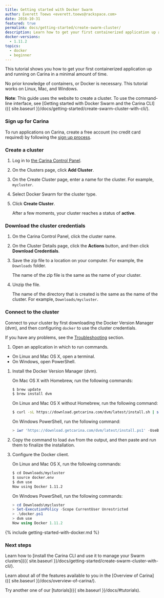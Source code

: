 ```yaml
---
title: Getting started with Docker Swarm
author: Everett Toews <everett.toews@rackspace.com>
date: 2016-10-31
featured: true
permalink: docs/getting-started/create-swarm-cluster/
description: Learn how to get your first containerized application up and running on Carina in a minimal amount of time
docker-versions:
  - 1.11.2
topics:
  - docker
  - beginner
---
```


This tutorial shows you how to get your first containerized application up and running on Carina in a minimal amount of time.

No prior knowledge of containers, or Docker is necessary. This tutorial works on Linux, Mac, and Windows.

**Note**: This guide uses the website to create a cluster. To use the command-line interface, see [Getting started with Docker Swarm and the Carina CLI]({{ site.baseurl }}/docs/getting-started/create-swarm-cluster-with-cli/).

### Sign up for Carina

To run applications on Carina, create a free account (no credit card required) by following the [sign up process](https://app.getcarina.com/app/signup).

### Create a cluster

1. Log in to [the Carina Control Panel](https://app.getcarina.com).

1. On the Clusters page, click **Add Cluster**.

1. On the Create Cluster page, enter a name for the cluster. For example, `mycluster`.

1. Select Docker Swarm for the cluster type.

1. Click **Create Cluster**.

    After a few moments, your cluster reaches a status of **active**.

### Download the cluster credentials

1. On the Carina Control Panel, click the cluster name.

1. On the Cluster Details page, click the **Actions** button, and then click **Download Credentials**.

1. Save the zip file to a location on your computer. For example, the `Downloads` folder.

    The name of the zip file is the same as the name of your cluster.

1. Unzip the file.

    The name of the directory that is created is the same as the name of the cluster. For example, `Downloads/mycluster`.

### Connect to the cluster

Connect to your cluster by first downloading the Docker Version Manager (dvm),
and then configuring `docker` to use the cluster credentials.

If you have any problems, see the [Troubleshooting](#troubleshooting) section.

1. Open an application in which to run commands.
  - On Linux and Mac OS X, open a terminal.
  - On Windows, open PowerShell.

1. Install the Docker Version Manager (dvm).

    On Mac OS X with Homebrew, run the following commands:

    ```bash
    $ brew update
    $ brew install dvm
    ```

    On Linux and Mac OS X without Homebrew, run the following command:

    ```bash
    $ curl -sL https://download.getcarina.com/dvm/latest/install.sh | sh
    ```

    On Windows PowerShell, run the following command:

    ```powershell
    > iwr 'https://download.getcarina.com/dvm/latest/install.ps1' -UseBasicParsing | iex
    ```

1. Copy the command to load `dvm` from the output, and then paste and run them to finalize the installation.

1. Configure the Docker client.

    On Linux and Mac OS X, run the following commands:

    ```bash
    $ cd Downloads/mycluster
    $ source docker.env
    $ dvm use
    Now using Docker 1.11.2
    ```

    On Windows PowerShell, run the following commands:

    ```powershell
    > cd Downloads\mycluster
    > Set-ExecutionPolicy -Scope CurrentUser Unrestricted
    > .\docker.ps1
    > dvm use
    Now using Docker 1.11.2
    ```

{% include getting-started-with-docker.md %}

### Next steps

Learn how to [install the Carina CLI and use it to manage your Swarm clusters]({{ site.baseurl }}/docs/getting-started/create-swarm-cluster-with-cli/).

Learn about all of the features available to you in the [Overview of Carina]({{ site.baseurl }}/docs/overview-of-carina/).

Try another one of our [tutorials]({{ site.baseurl }}/docs/#tutorials).
